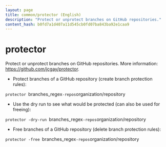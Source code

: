 ```yaml
---
layout: page
title: common/protector (English)
description: "Protect or unprotect branches on GitHub repositories."
content_hash: b0fd7a1d407a11d545cb0fd07ba843ba92e1caa9
---
```

# protector

Protect or unprotect branches on GitHub repositories.
More information: <https://github.com/jcgay/protector>.

- Protect branches of a GitHub repository (create branch protection rules):

`protector `<span class="tldr-var badge badge-pill bg-dark-lm bg-white-dm text-white-lm text-dark-dm font-weight-bold">branches_regex</span>` -repos `<span class="tldr-var badge badge-pill bg-dark-lm bg-white-dm text-white-lm text-dark-dm font-weight-bold">organization/repository</span>

- Use the dry run to see what would be protected (can also be used for freeing):

`protector -dry-run `<span class="tldr-var badge badge-pill bg-dark-lm bg-white-dm text-white-lm text-dark-dm font-weight-bold">branches_regex</span>` -repos `<span class="tldr-var badge badge-pill bg-dark-lm bg-white-dm text-white-lm text-dark-dm font-weight-bold">organization/repository</span>

- Free branches of a GitHub repository (delete branch protection rules):

`protector -free `<span class="tldr-var badge badge-pill bg-dark-lm bg-white-dm text-white-lm text-dark-dm font-weight-bold">branches_regex</span>` -repos `<span class="tldr-var badge badge-pill bg-dark-lm bg-white-dm text-white-lm text-dark-dm font-weight-bold">organization/repository</span>
